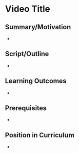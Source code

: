# Video Title

## Summary/Motivation
* 

## Script/Outline
* 

## Learning Outcomes
* 

## Prerequisites
* 

## Position in Curriculum
* 
